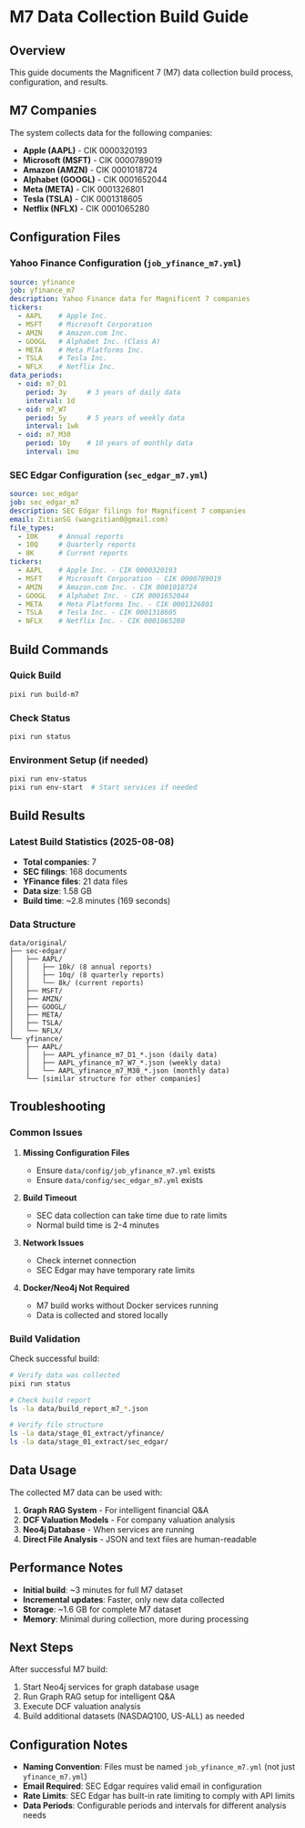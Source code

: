 # M7 Data Collection Build Guide

## Overview

This guide documents the Magnificent 7 (M7) data collection build process, configuration, and results.

## M7 Companies

The system collects data for the following companies:

- **Apple (AAPL)** - CIK 0000320193
- **Microsoft (MSFT)** - CIK 0000789019  
- **Amazon (AMZN)** - CIK 0001018724
- **Alphabet (GOOGL)** - CIK 0001652044
- **Meta (META)** - CIK 0001326801
- **Tesla (TSLA)** - CIK 0001318605
- **Netflix (NFLX)** - CIK 0001065280

## Configuration Files

### Yahoo Finance Configuration (`job_yfinance_m7.yml`)

```yaml
source: yfinance
job: yfinance_m7
description: Yahoo Finance data for Magnificent 7 companies
tickers:
  - AAPL    # Apple Inc.
  - MSFT    # Microsoft Corporation  
  - AMZN    # Amazon.com Inc.
  - GOOGL   # Alphabet Inc. (Class A)
  - META    # Meta Platforms Inc.
  - TSLA    # Tesla Inc.
  - NFLX    # Netflix Inc.
data_periods:
  - oid: m7_D1
    period: 3y     # 3 years of daily data
    interval: 1d
  - oid: m7_W7
    period: 5y     # 5 years of weekly data  
    interval: 1wk
  - oid: m7_M30
    period: 10y    # 10 years of monthly data
    interval: 1mo
```

### SEC Edgar Configuration (`sec_edgar_m7.yml`)

```yaml
source: sec_edgar
job: sec_edgar_m7
description: SEC Edgar filings for Magnificent 7 companies
email: ZitianSG (wangzitian0@gmail.com)
file_types:
  - 10K     # Annual reports
  - 10Q     # Quarterly reports
  - 8K      # Current reports
tickers:
  - AAPL    # Apple Inc. - CIK 0000320193
  - MSFT    # Microsoft Corporation - CIK 0000789019
  - AMZN    # Amazon.com Inc. - CIK 0001018724
  - GOOGL   # Alphabet Inc. - CIK 0001652044
  - META    # Meta Platforms Inc. - CIK 0001326801
  - TSLA    # Tesla Inc. - CIK 0001318605
  - NFLX    # Netflix Inc. - CIK 0001065280
```

## Build Commands

### Quick Build
```bash
pixi run build-m7
```

### Check Status
```bash
pixi run status
```

### Environment Setup (if needed)
```bash
pixi run env-status
pixi run env-start  # Start services if needed
```

## Build Results

### Latest Build Statistics (2025-08-08)

- **Total companies**: 7
- **SEC filings**: 168 documents
- **YFinance files**: 21 data files
- **Data size**: 1.58 GB
- **Build time**: ~2.8 minutes (169 seconds)

### Data Structure

```
data/original/
├── sec-edgar/
│   ├── AAPL/
│   │   ├── 10k/ (8 annual reports)
│   │   ├── 10q/ (8 quarterly reports)
│   │   └── 8k/ (current reports)
│   ├── MSFT/
│   ├── AMZN/
│   ├── GOOGL/
│   ├── META/
│   ├── TSLA/
│   └── NFLX/
└── yfinance/
    ├── AAPL/
    │   ├── AAPL_yfinance_m7_D1_*.json (daily data)
    │   ├── AAPL_yfinance_m7_W7_*.json (weekly data)
    │   └── AAPL_yfinance_m7_M30_*.json (monthly data)
    └── [similar structure for other companies]
```

## Troubleshooting

### Common Issues

1. **Missing Configuration Files**
   - Ensure `data/config/job_yfinance_m7.yml` exists
   - Ensure `data/config/sec_edgar_m7.yml` exists

2. **Build Timeout**
   - SEC data collection can take time due to rate limits
   - Normal build time is 2-4 minutes

3. **Network Issues**
   - Check internet connection
   - SEC Edgar may have temporary rate limits

4. **Docker/Neo4j Not Required**
   - M7 build works without Docker services running
   - Data is collected and stored locally

### Build Validation

Check successful build:
```bash
# Verify data was collected
pixi run status

# Check build report
ls -la data/build_report_m7_*.json

# Verify file structure
ls -la data/stage_01_extract/yfinance/
ls -la data/stage_01_extract/sec_edgar/
```

## Data Usage

The collected M7 data can be used with:

1. **Graph RAG System** - For intelligent financial Q&A
2. **DCF Valuation Models** - For company valuation analysis
3. **Neo4j Database** - When services are running
4. **Direct File Analysis** - JSON and text files are human-readable

## Performance Notes

- **Initial build**: ~3 minutes for full M7 dataset
- **Incremental updates**: Faster, only new data collected
- **Storage**: ~1.6 GB for complete M7 dataset
- **Memory**: Minimal during collection, more during processing

## Next Steps

After successful M7 build:

1. Start Neo4j services for graph database usage
2. Run Graph RAG setup for intelligent Q&A
3. Execute DCF valuation analysis
4. Build additional datasets (NASDAQ100, US-ALL) as needed

## Configuration Notes

- **Naming Convention**: Files must be named `job_yfinance_m7.yml` (not just `yfinance_m7.yml`)
- **Email Required**: SEC Edgar requires valid email in configuration
- **Rate Limits**: SEC Edgar has built-in rate limiting to comply with API limits
- **Data Periods**: Configurable periods and intervals for different analysis needs
